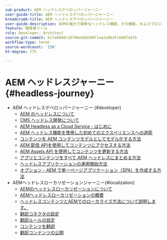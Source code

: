 ```yaml
---
sub-product: AEM ヘッドレスデベロッパージャーニー
user-guide-title: AEM ヘッドレスデベロッパージャーニー
breadcrumb-title: AEM ヘッドレスデベロッパージャーニー
user-guide-description: AEMの強力で柔軟なヘッドレス機能、その機能、およびプロジェクトでの活用方法を示すガイド付きのジャーニーについては、ここから始めてください。
feature: 開発者ツール
role: Developer, Architect
source-git-commit: bc7a8460c10706e9dd398f1aa2a0b3fc608fdafb
workflow-type: tm+mt
source-wordcount: '158'
ht-degree: 77%

---
```



# AEM ヘッドレスジャーニー {#headless-journey}

+ AEM ヘッドレスデベロッパージャーニー {#developer}
   + [AEM のヘッドレスについて](developer/overview.md)
   + [CMS ヘッドレス開発について](developer/learn-about.md)
   + [AEM Headless as a Cloud Service - はじめに](developer/getting-started.md)
   + [AEM ヘッドレス機能を使用した初めてのエクスペリエンスへの道筋](developer/path-to-first-experience.md)
   + [コンテンツを AEM コンテンツモデルとしてモデル化する方法](developer/model-your-content.md)
   + [AEM 配信 APIを使用してコンテンツにアクセスする方法](developer/access-your-content.md)
   + [AEM Assets API を使用してコンテンツを更新する方法](developer/update-your-content.md)
   + [アプリとコンテンツをすべて AEM ヘッドレスにまとめる方法](developer/put-it-all-together.md)
   + [ヘッドレスアプリケーションの運用開始方法](developer/go-live.md)
   + [オプション - AEM で単一ページアプリケーション（SPA）を作成する方法](developer/create-spa.md)
+ AEMヘッドレスローカリゼーションジャーニー{#localization}
   + [AEMのヘッドレスローカリゼーションについて](localization/overview.md)
   + [AEMヘッドレスローカリゼーションの概要](localization/getting-started.md)
   + [ヘッドレスコンテンツとAEMでのローカライズ方法について説明します。](localization/learn-about.md)
   + [翻訳コネクタの設定](localization/configure-connector.md)
   + [翻訳ルールの設定](localization/translation-rules.md)
   + [コンテンツを翻訳](localization/translate-content.md)
   + [翻訳コンテンツの公開](localization/publish-content.md)
